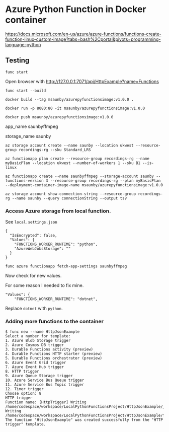 # Azure Python Function in Docker container

<https://docs.microsoft.com/en-us/azure/azure-functions/functions-create-function-linux-custom-image?tabs=bash%2Cportal&pivots=programming-language-python>

## Testing

```
func start
```

Open browser with <http://127.0.0.1:7071/api/HttpExample?name=Functions>


```
func start --build

docker build --tag msaunby/azurepyfunctionsimage:v1.0.0 .

docker run -p 8080:80 -it msaunby/azurepyfunctionsimage:v1.0.0

docker push msaunby/azurepyfunctionsimage:v1.0.0
```

app_name saunbyffmpeg

storage_name saunby


```
az storage account create --name saunby --location ukwest --resource-group recordings-rg --sku Standard_LRS

az functionapp plan create --resource-group recordings-rg --name myBasicPlan --location ukwest --number-of-workers 1 --sku B1 --is-linux
```


```
az functionapp create --name saunbyffmpeg --storage-account saunby --functions-version 3 --resource-group recordings-rg --plan myBasicPlan --deployment-container-image-name msaunby/azurepyfunctionsimage:v1.0.0

az storage account show-connection-string --resource-group recordings-rg --name saunby --query connectionString --output tsv
```

### Access Azure storage from local function.

See ```local.settings.json```

```
{
  "IsEncrypted": false,
  "Values": {
    "FUNCTIONS_WORKER_RUNTIME": "python",
    "AzureWebJobsStorage": ""
  }
}
```

```
func azure functionapp fetch-app-settings saunbyffmpeg
```

Now check for new values.

For some reason I needed to fix mine.

```
"Values": {
    "FUNCTIONS_WORKER_RUNTIME": "dotnet",
```

Replace ```dotnet``` with ```python```.

### Adding more functions to the container

```
$ func new --name HttpJsonExample
Select a number for template:
1. Azure Blob Storage trigger
2. Azure Cosmos DB trigger
3. Durable Functions activity (preview)
4. Durable Functions HTTP starter (preview)
5. Durable Functions orchestrator (preview)
6. Azure Event Grid trigger
7. Azure Event Hub trigger
8. HTTP trigger
9. Azure Queue Storage trigger
10. Azure Service Bus Queue trigger
11. Azure Service Bus Topic trigger
12. Timer trigger
Choose option: 8
HTTP trigger
Function name: [HttpTrigger] Writing /home/codespace/workspace/LocalPythonFunctionsProject/HttpJsonExample/__init__.py
Writing /home/codespace/workspace/LocalPythonFunctionsProject/HttpJsonExample/function.json
The function "HttpJsonExample" was created successfully from the "HTTP trigger" template.
```
